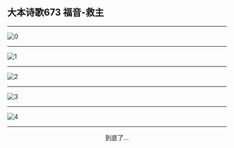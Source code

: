 
## 大本诗歌673 福音-救主
        
<div id="aplayer0"></div>

---

<img alt="0" data-original="/data/d0699/0.png">

---

<img alt="1" data-original="/data/d0699/1.png">

---

<img alt="2" data-original="/data/d0699/2.png">

---

<img alt="3" data-original="/data/d0699/3.png">

---

<img alt="4" data-original="/data/d0699/4.png">

---

<p style="text-align: center">到底了...</p>

<script src="/js/dist-view.js"></script>

<script>
MAIN.id = 'd0699';
        
const ap0 = new APlayer({
    container: document.getElementById('aplayer0'),
    volume: 1,
    loop: 'none',
    preload: 'none',
    audio: [{
        name: '大本诗歌673.mp3',
        artist: '大本诗歌',
        url: 'https://res.wx.qq.com/voice/getvoice?mediaid=MzI0NTk3MDM5M18yMjQ3NDk2MDkx',
        cover: '/favicon'
    }]
});
</script>
